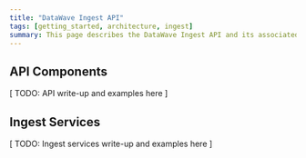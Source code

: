 ```yaml
---
title: "DataWave Ingest API"
tags: [getting_started, architecture, ingest]
summary: This page describes the DataWave Ingest API and its associated services
---
```


## API Components

[ TODO: API write-up and examples here ]

## Ingest Services

[ TODO: Ingest services write-up and examples here ]

